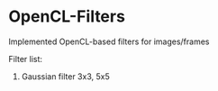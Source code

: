 # OpenCL-Filters
Implemented OpenCL-based filters for images/frames

Filter list:

1. Gaussian filter 3x3, 5x5
